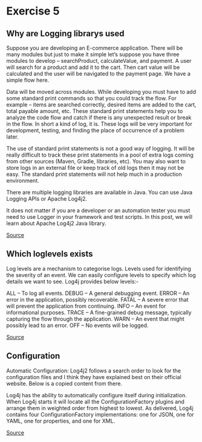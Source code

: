 # Exercise 5

## Why are Logging librarys used

Suppose you are developing an E-commerce application. There will be many modules but just to make it simple let’s suppose you have three modules to develop – searchProduct, calculateValue, and payment. A user will search for a product and add it to the cart. Then cart value will be calculated and the user will be navigated to the payment page. We have a simple flow here.

Data will be moved across modules. While developing you must have to add some standard print commands so that you could track the flow. For example – items are searched correctly, desired items are added to the cart, total payable amount, etc. These standard print statements help you to analyze the code flow and catch if there is any unexpected result or break in the flow. In short a kind of log, it is. These logs will be very important for development, testing, and finding the place of occurrence of a problem later.

The use of standard print statements is not a good way of logging. It will be really difficult to track these print statements in a pool of extra logs coming from other sources (Maven, Gradle, libraries, etc). You may also want to store logs in an external file or keep track of old logs then it may not be easy. The standard print statements will not help much in a production environment.

There are multiple logging libraries are available in Java. You can use Java Logging APIs or Apache Log4j2.

It does not matter if you are a developer or an automation tester you must need to use Logger in your framework and test scripts. In this post, we will learn about Apache Log4j2 Java library.

[Source](http://makeseleniumeasy.com/2021/03/11/log4j2-tutorial-1-introduction-to-apache-log4j2/)

## Which loglevels exists

Log levels are a mechanism to categorise logs. Levels used for identifying the severity of an event. We can easily configure levels to specify which log details we want to see. Log4j provides below levels:-

ALL – To log all events.
DEBUG – A general debugging event.
ERROR – An error in the application, possibly recoverable.
FATAL – A severe error that will prevent the application from continuing.
INFO – An event for informational purposes.
TRACE – A fine-grained debug message, typically capturing the flow through the application.
WARN – An event that might possibly lead to an error.
OFF – No events will be logged.

[Source](http://makeseleniumeasy.com/2021/03/11/log4j2-tutorial-1-introduction-to-apache-log4j2/)

## Configuration

Automatic Configuration:
Log4j2 follows a search order to look for the configuration files and I think they have explained best on their official website. Below is a copied content from there.

Log4j has the ability to automatically configure itself during initialization. When Log4j starts it will locate all the ConfigurationFactory plugins and arrange them in weighted order from highest to lowest. As delivered, Log4j contains four ConfigurationFactory implementations: one for JSON, one for YAML, one for properties, and one for XML.

[Source](http://makeseleniumeasy.com/2021/03/24/log4j2-tutorial-3-setup-console-appender-using-xml-configuration-file/)
